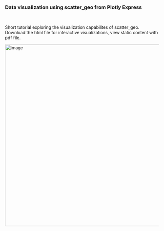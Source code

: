 <h3>Data visualization using scatter_geo from Plotly Express</h3>

<br>

Short tutorial exploring the visualization capabilites of scatter_geo. Download the html file for interactive visualizations, view static content with pdf file.

<img width="595" alt="image" src="https://user-images.githubusercontent.com/41025642/234359718-100a5e70-4ad4-40f0-9aea-1f06d2832981.png">
